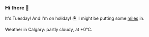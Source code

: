 ### Hi there :wave:

It's Tuesday! And I'm on holiday! :desert_island: I might be putting some [miles](https://www.strava.com/athletes/889963) in.

Weather in Calgary: partly cloudy, at +0°C.

